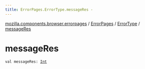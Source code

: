 ```yaml
---
title: ErrorPages.ErrorType.messageRes - 
---
```


[mozilla.components.browser.errorpages](../../index.html) / [ErrorPages](../index.html) / [ErrorType](index.html) / [messageRes](./message-res.html)

# messageRes

`val messageRes: `[`Int`](https://kotlinlang.org/api/latest/jvm/stdlib/kotlin/-int/index.html)